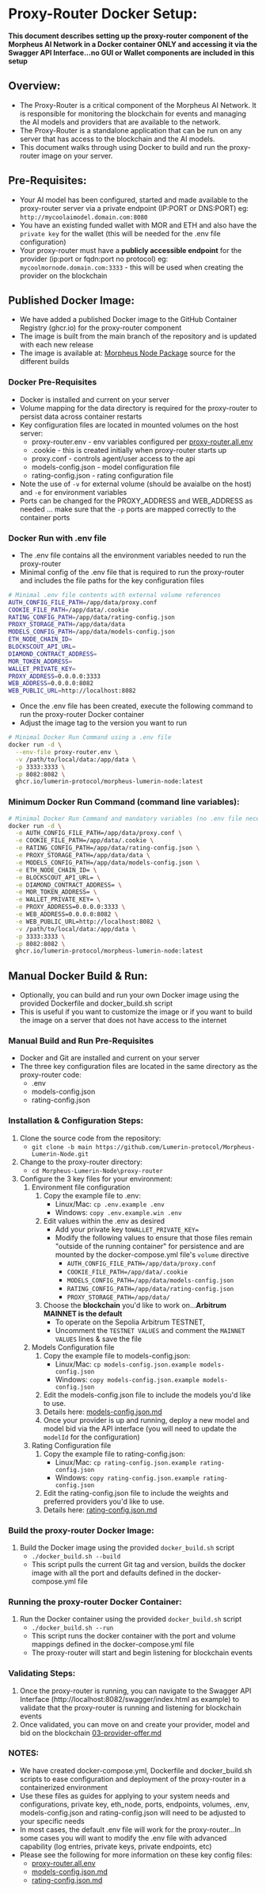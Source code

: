 
# Proxy-Router Docker Setup: 

**This document describes setting up the proxy-router component of the Morpheus AI Network in a Docker container ONLY and accessing it via the Swagger API Interface...no GUI or Wallet components are included in this setup**

## Overview: 
* The Proxy-Router is a critical component of the Morpheus AI Network. It is responsible for monitoring the blockchain for events and managing the AI models and providers that are available to the network. 
* The Proxy-Router is a standalone application that can be run on any server that has access to the blockchain and the AI models.
* This document walks through using Docker to build and run the proxy-router image on your server.

## Pre-Requisites: 
* Your AI model has been configured, started and made available to the proxy-router server via a private endpoint (IP:PORT or DNS:PORT) eg: `http://mycoolaimodel.domain.com:8080`
* You have an existing funded wallet with MOR and ETH and also have the `private key` for the wallet (this will be needed for the .env file configuration)
* Your proxy-router must have a **publicly accessible endpoint** for the provider (ip:port or fqdn:port no protocol) eg: `mycoolmornode.domain.com:3333` - this will be used when creating the provider on the blockchain

## Published Docker Image:
* We have added a published Docker image to the GitHub Container Registry (ghcr.io) for the proxy-router component
* The image is built from the main branch of the repository and is updated with each new release
* The image is available at: [Morpheus Node Package](https://github.com/orgs/Lumerin-protocol/packages?repo_name=Morpheus-Lumerin-Node) source for the different builds

### Docker Pre-Requisites
* Docker is installed and current on your server
* Volume mapping for the data directory is required for the proxy-router to persist data across container restarts
* Key configuration files are located in mounted volumes on the host server: 
    * proxy-router.env - env variables configured per [proxy-router.all.env](proxy-router.all.env)
    * .cookie - this is created initially when proxy-router starts up
    * proxy.conf - controls agent/user access to the api 
    * models-config.json - model configuration file
    * rating-config.json - rating configuration file
* Note the use of `-v` for external volume (should be avaialbe on the host) and `-e` for environment variables
* Ports can be changed for the PROXY_ADDRESS and WEB_ADDRESS as needed ... make sure that the `-p` ports are mapped correctly to the container ports

### Docker Run with .env file 
* The .env file contains all the environment variables needed to run the proxy-router
* Minimal config of the .env file that is required to run the proxy-router and includes the file paths for the key configuration files
```bash
# Minimal .env file contents with external volume references 
AUTH_CONFIG_FILE_PATH=/app/data/proxy.conf
COOKIE_FILE_PATH=/app/data/.cookie
RATING_CONFIG_PATH=/app/data/rating-config.json
PROXY_STORAGE_PATH=/app/data/data
MODELS_CONFIG_PATH=/app/data/models-config.json
ETH_NODE_CHAIN_ID=
BLOCKSCOUT_API_URL=
DIAMOND_CONTRACT_ADDRESS=
MOR_TOKEN_ADDRESS=
WALLET_PRIVATE_KEY=
PROXY_ADDRESS=0.0.0.0:3333
WEB_ADDRESS=0.0.0.0:8082
WEB_PUBLIC_URL=http://localhost:8082
```
* Once the .env file has been created, execute the following command to run the proxy-router Docker container
* Adjust the image tag to the version you want to run
```bash
# Minimal Docker Run Command using a .env file
docker run -d \
  --env-file proxy-router.env \
  -v /path/to/local/data:/app/data \
  -p 3333:3333 \
  -p 8082:8082 \
  ghcr.io/lumerin-protocol/morpheus-lumerin-node:latest
```

### Minimum Docker Run Command (command line variables): 
```bash 
# Minimal Docker Run Command and mandatory variables (no .env file necessary)
docker run -d \
  -e AUTH_CONFIG_FILE_PATH=/app/data/proxy.conf \
  -e COOKIE_FILE_PATH=/app/data/.cookie \
  -e RATING_CONFIG_PATH=/app/data/rating-config.json \
  -e PROXY_STORAGE_PATH=/app/data/data \
  -e MODELS_CONFIG_PATH=/app/data/models-config.json \
  -e ETH_NODE_CHAIN_ID= \
  -e BLOCKSCOUT_API_URL= \
  -e DIAMOND_CONTRACT_ADDRESS= \
  -e MOR_TOKEN_ADDRESS= \
  -e WALLET_PRIVATE_KEY= \
  -e PROXY_ADDRESS=0.0.0.0:3333 \
  -e WEB_ADDRESS=0.0.0.0:8082 \
  -e WEB_PUBLIC_URL=http://localhost:8082 \
  -v /path/to/local/data:/app/data \
  -p 3333:3333 \
  -p 8082:8082 \
  ghcr.io/lumerin-protocol/morpheus-lumerin-node:latest
  ``` 

## Manual Docker Build & Run:
* Optionally, you can build and run your own Docker image using the provided Dockerfile and docker_build.sh script
* This is useful if you want to customize the image or if you want to build the image on a server that does not have access to the internet

### Manual Build and Run Pre-Requisites
* Docker and Git are installed and current on your server
* The three key configuration files are located in the same directory as the proxy-router code: 
    * .env
    * models-config.json
    * rating-config.json

### Installation & Configuration Steps:
1. Clone the source code from the repository: 
    * `git clone -b main https://github.com/Lumerin-protocol/Morpheus-Lumerin-Node.git`  
1. Change to the proxy-router directory:
    * `cd Morpheus-Lumerin-Node\proxy-router`
1. Configure the 3 key files for your environment:
    1. Environment file configuration 
        1. Copy the example file to .env: 
            * Linux/Mac: `cp .env.example .env`  
            * Windows: `copy .env.example.win .env`
        1. Edit values within the .env as desired
            * Add your private key to`WALLET_PRIVATE_KEY=`
            * Modify the following values to ensure that those files remain "outside of the running container" for persistence and are mounted by the docker-compose.yml file's `volume` directive
                * `AUTH_CONFIG_FILE_PATH=/app/data/proxy.conf`
                * `COOKIE_FILE_PATH=/app/data/.cookie`
                * `MODELS_CONFIG_PATH=/app/data/models-config.json` 
                * `RATING_CONFIG_PATH=/app/data/rating-config.json`
                * `PROXY_STORAGE_PATH=/app/data/`
        1. Choose the **blockchain** you'd like to work on...**Arbitrum MAINNET is the default** 
            * To operate on the Sepolia Arbitrum TESTNET,  
            * Uncomment the `TESTNET VALUES` and comment the `MAINNET VALUES` lines & save the file
    1. Models Configuration file
        1. Copy the example file to models-config.json: 
            * Linux/Mac: `cp models-config.json.example models-config.json`  
            * Windows: `copy models-config.json.example models-config.json` 
        1. Edit the models-config.json file to include the models you'd like to use. 
        1. Details here: [models-config.json.md](models-config.json.md)
        1. Once your provider is up and running, deploy a new model and model bid via the API interface (you will need to update the `modelId` for the configuration)
    1. Rating Configuration file
        1. Copy the example file to rating-config.json: 
            * Linux/Mac: `cp rating-config.json.example rating-config.json`  
            * Windows: `copy rating-config.json.example rating-config.json` 
        1. Edit the rating-config.json file to include the weights and preferred providers you'd like to use. 
        1. Details here: [rating-config.json.md](rating-config.json.md)

### Build the proxy-router Docker Image:
1. Build the Docker image using the provided `docker_build.sh` script
    * `./docker_build.sh --build` 
    * This script pulls the current Git tag and version, builds the docker image with all the port and defaults defined in the docker-compose.yml file
    
### Running the proxy-router Docker Container:
1. Run the Docker container using the provided `docker_build.sh` script
    * `./docker_build.sh --run`
    * This script runs the docker container with the port and volume mappings defined in the docker-compose.yml file
    * The proxy-router will start and begin listening for blockchain events

### Validating Steps:
1. Once the proxy-router is running, you can navigate to the Swagger API Interface (http://localhost:8082/swagger/index.html as example) to validate that the proxy-router is running and listening for blockchain events
1. Once validated, you can move on and create your provider, model and bid on the blockchain [03-provider-offer.md](03-provider-offer.md)

### NOTES:
* We have created docker-compose.yml, Dockerfile and docker_build.sh scripts to ease configuration and deployment of the proxy-router in a containerized environment
* Use these files as guides for applying to your system needs and configurations, private key, eth_node, ports, endpoints, volumes, .env, models-config.json and rating-config.json will need to be adjusted to your specific needs
* In most cases, the default .env file will work for the proxy-router...In some cases you will want to modify the .env file with advanced capability (log entries, private keys, private endpoints, etc)
* Please see the following for more information on these key config files: 
    * [proxy-router.all.env](proxy-router.all.env)
    * [models-config.json.md](models-config.json.md)
    * [rating-config.json.md](rating-config.json.md)
